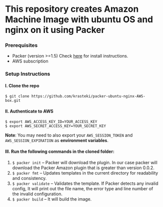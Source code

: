 # This repository creates Amazon Machine Image with ubuntu OS and nginx on it using Packer

### Prerequisites

- Packer (version >=1.5) Check [here](https://learn.hashicorp.com/tutorials/packer/get-started-install-cli) for install instructions.
- AWS subscription

### Setup Instructions

#### I. Clone the repo

```
$ git clone https://github.com/krasteki/packer-ubuntu-nginx-AWS-box.git
```

#### II. Authenticate to AWS

```
$ export AWS_ACCESS_KEY_ID=YOUR_ACCESS_KEY
$ export AWS_SECRET_ACCESS_KEY=YOUR_SECRET_KEY
```

**Note**: You may need to also export your `AWS_SESSION_TOKEN` and `AWS_SESSION_EXPIRATION` as **environment variables**.

#### III. Run the following commands in the cloned folder:

1. `$ packer init` – Packer will download the plugin. In our case packer will download the Packer Amazon plugin that is greater than version 0.0.2.
2. `$ packer fmt` – Updates templates in the current directory for readability and consistency. 
3. `$ packer validate` – Validates the template. If Packer detects any invalid config, It will print out the file name, the error type and line number of the invalid configuration.
4. `$ packer build`  – It will build the image.
